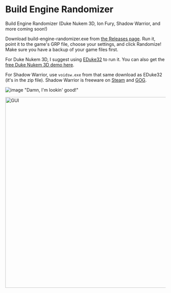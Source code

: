 # Build Engine Randomizer
Build Engine Randomizer (Duke Nukem 3D, Ion Fury, Shadow Warrior, and more coming soon!)

Download build-engine-randomizer.exe from [the Releases page](https://github.com/Die4Ever/build-engine-randomizer/releases). Run it, point it to the game's GRP file, choose your settings, and click Randomize! Make sure you have a backup of your game files first.

For Duke Nukem 3D, I suggest using [EDuke32](https://dukeworld.com/eduke32/eduke32_current.zip) to run it. You can also get the [free Duke Nukem 3D demo here](https://dukeworld.duke4.net/2001-current/rtcm/duke3d-shareware/3dduke13SW.zip).

For Shadow Warrior, use `voidsw.exe` from that same download as EDuke32 (it's in the zip file). Shadow Warrior is freeware on [Steam](https://store.steampowered.com/app/238070/Shadow_Warrior_Classic_1997/) and [GOG](https://www.gog.com/game/shadow_warrior_complete).

![image](https://user-images.githubusercontent.com/30947252/178213934-88e4ef31-89b5-484e-839a-a50f5f88d00f.png)
"Damn, I'm lookin' good!"

<img src="https://user-images.githubusercontent.com/30947252/178561957-52ca09dc-143a-4125-bd22-c5695b1b62bf.png" alt="GUI" width="600"/>
